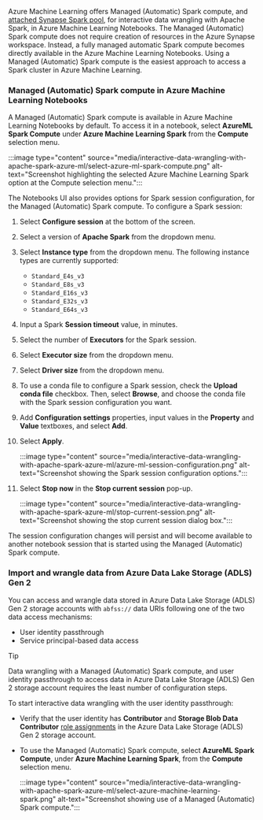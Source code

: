 Azure Machine Learning offers Managed (Automatic) Spark compute, and [attached Synapse Spark pool](./how-to-manage-synapse-spark-pool.md), for interactive data wrangling with Apache Spark, in Azure Machine Learning Notebooks. The Managed (Automatic) Spark compute does not require creation of resources in the Azure Synapse workspace. Instead, a fully managed automatic Spark compute becomes directly available in the Azure Machine Learning Notebooks. Using a Managed (Automatic) Spark compute is the easiest approach to access a Spark cluster in Azure Machine Learning.

### Managed (Automatic) Spark compute in Azure Machine Learning Notebooks

A Managed (Automatic) Spark compute is available in Azure Machine Learning Notebooks by default. To access it in a notebook, select **AzureML Spark Compute** under **Azure Machine Learning Spark** from the **Compute** selection menu.

:::image type="content" source="media/interactive-data-wrangling-with-apache-spark-azure-ml/select-azure-ml-spark-compute.png" alt-text="Screenshot highlighting the selected Azure Machine Learning Spark option at the Compute selection menu.":::

The Notebooks UI also provides options for Spark session configuration, for the Managed (Automatic) Spark compute. To configure a Spark session:

1. Select **Configure session** at the bottom of the screen.
1. Select a version of **Apache Spark** from the dropdown menu.
1. Select **Instance type** from the dropdown menu. The following instance types are currently supported:
    - `Standard_E4s_v3`
    - `Standard_E8s_v3`
    - `Standard_E16s_v3`
    - `Standard_E32s_v3`
    - `Standard_E64s_v3`
1. Input a Spark **Session timeout** value, in minutes.
1. Select the number of **Executors** for the Spark session.
1. Select **Executor size** from the dropdown menu.
1. Select **Driver size** from the dropdown menu.
1. To use a conda file to configure a Spark session, check the **Upload conda file** checkbox. Then, select **Browse**, and choose the conda file with the Spark session configuration you want.
1. Add **Configuration settings** properties, input values in the **Property** and **Value** textboxes, and select **Add**.
1. Select **Apply**.

    :::image type="content" source="media/interactive-data-wrangling-with-apache-spark-azure-ml/azure-ml-session-configuration.png" alt-text="Screenshot showing the Spark session configuration options.":::

1. Select **Stop now** in the **Stop current session** pop-up.

    :::image type="content" source="media/interactive-data-wrangling-with-apache-spark-azure-ml/stop-current-session.png" alt-text="Screenshot showing the stop current session dialog box.":::

The session configuration changes will persist and will become available to another notebook session that is started using the Managed (Automatic) Spark compute.

### Import and wrangle data from Azure Data Lake Storage (ADLS) Gen 2

You can access and wrangle data stored in Azure Data Lake Storage (ADLS) Gen 2 storage accounts with `abfss://` data URIs following one of the two data access mechanisms:

- User identity passthrough
- Service principal-based data access

> [!TIP]
> Data wrangling with a Managed (Automatic) Spark compute, and user identity passthrough to access data in Azure Data Lake Storage (ADLS) Gen 2 storage account requires the least number of configuration steps.

To start interactive data wrangling with the user identity passthrough:

- Verify that the user identity has **Contributor** and **Storage Blob Data Contributor** [role assignments](#add-role-assignments-in-azure-storage-accounts) in the Azure Data Lake Storage (ADLS) Gen 2 storage account.

- To use the Managed (Automatic) Spark compute, select **AzureML Spark Compute**, under **Azure Machine Learning Spark**, from the **Compute** selection menu.

    :::image type="content" source="media/interactive-data-wrangling-with-apache-spark-azure-ml/select-azure-machine-learning-spark.png" alt-text="Screenshot showing use of a Managed (Automatic) Spark compute.":::
